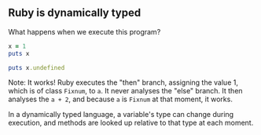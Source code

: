 ## Ruby is dynamically typed

What happens when we execute this program?

```ruby
x = 1
puts x

puts x.undefined
```

Note:
It works! Ruby executes the "then" branch, assigning the value 1,
which is of class `Fixnum`, to `a`. It never analyses the "else"
branch. It then analyses the `a + 2`, and because `a` is `Fixnum`
at that moment, it works.

In a dynamically typed language, a variable's type can change during
execution, and methods are looked up relative to that type at each moment.
